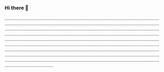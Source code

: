 ### Hi there 👋

...................................................................................................................................................................................................................................................................................................................................................................................................................................................................................................................................................................................................................................................................................................................................................................................................................................................................................................................................................................................................................................................................................................................................................................................................